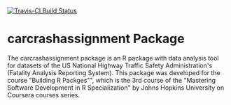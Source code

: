 [![Travis-CI Build Status](https://travis-ci.org/eregmig/carcrashassignment.svg?branch=master)](https://travis-ci.org/eregmig/carcrashassignment)

# carcrashassignment Package

The carcrashassignment package is an R package with data analysis tool for datasets of the US National Highway Traffic Safety Administration's (Fatality Analysis Reporting System). This package was developed for the course "Building R Packges"", which is the 3rd course of the "Mastering Software Development in R Specialization" by Johns Hopkins University on Coursera courses series.
